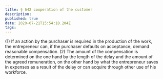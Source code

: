 ```yaml
---
title: § 642 cooperation of the customer
description: 
published: true
date: 2020-07-21T15:54:18.204Z
tags: 
---
```


(1) If an action by the purchaser is required in the production of the work, the entrepreneur can, if the purchaser defaults on acceptance, demand reasonable compensation.
(2) The amount of the compensation is determined on the one hand by the length of the delay and the amount of the agreed remuneration, on the other hand by what the entrepreneur saves in expenses as a result of the delay or can acquire through other use of his workforce.
